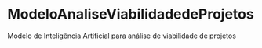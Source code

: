 # ModeloAnaliseViabilidadedeProjetos
Modelo de Inteligência Artificial para análise de viabilidade de projetos
